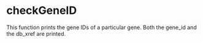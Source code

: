 # checkGeneID
This function prints the gene IDs of a particular gene. Both the gene_id  and the db_xref are printed.
